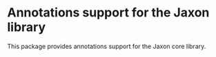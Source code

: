 Annotations support for the Jaxon library
======================

This package provides annotations support for the Jaxon core library.
